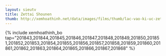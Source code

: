 ```yaml
---
layout: sieutv
title: Zettai Shounen
thumb: http://xemhoathinh.net/data/images/films/thumb/lac-vao-ki-uc-zettai-shounen-2005.jpg
---
```

{% include xemhoathinh_bo tap="201843,201844,201845,201846,201847,201848,201849,201850,201851,201852,201853,201854,201855,201856,201857,201858,201859,201860,201861,201862,201863,201864,201865,201866,201867,201868" %} 
